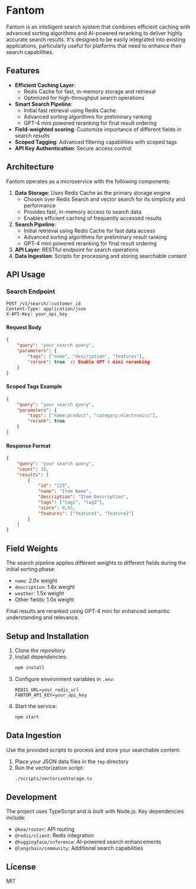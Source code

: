 # Fantom

Fantom is an intelligent search system that combines efficient caching with advanced sorting algorithms and AI-powered reranking to deliver highly accurate search results. It's designed to be easily integrated into existing applications, particularly useful for platforms that need to enhance their search capabilities.

## Features

- **Efficient Caching Layer**: 
  - Redis Cache for fast, in-memory storage and retrieval
  - Optimized for high-throughput search operations
- **Smart Search Pipeline**:
  - Initial fast retrieval using Redis Cache
  - Advanced sorting algorithms for preliminary ranking
  - GPT-4 mini powered reranking for final result ordering
- **Field-weighted scoring**: Customize importance of different fields in search results
- **Scoped Tagging**: Advanced filtering capabilities with scoped tags
- **API Key Authentication**: Secure access control

## Architecture

Fantom operates as a microservice with the following components:

1. **Data Storage**: Uses Redis Cache as the primary storage engine
   - Chosen over Redis Search and vector search for its simplicity and performance
   - Provides fast, in-memory access to search data
   - Enables efficient caching of frequently accessed results
2. **Search Pipeline**:
   - Initial retrieval using Redis Cache for fast data access
   - Advanced sorting algorithms for preliminary result ranking
   - GPT-4 mini powered reranking for final result ordering
3. **API Layer**: RESTful endpoint for search operations
4. **Data Ingestion**: Scripts for processing and storing searchable content

## API Usage

### Search Endpoint

```http
POST /v1/search/:customer_id
Content-Type: application/json
X-API-Key: your_api_key
```

#### Request Body

```json
{
    "query": "your search query",
    "parameters": {
        "tags": ["name", "description", "features"],
        "rerank": true  // Enable GPT-4 mini reranking
    }
}
```

#### Scoped Tags Example

```json
{
    "query": "your search query",
    "parameters": {
        "tags": ["name:product", "category:electronics"],
        "rerank": true
    }
}
```

#### Response Format

```json
{
    "query": "your search query",
    "count": 10,
    "results": [
        {
            "id": "123",
            "name": "Item Name",
            "description": "Item Description",
            "tags": ["tag1", "tag2"],
            "score": 0.95,
            "features": ["feature1", "feature2"]
        }
    ]
}
```

## Field Weights

The search pipeline applies different weights to different fields during the initial sorting phase:

- `name`: 2.0x weight
- `description`: 1.8x weight
- `weather`: 1.5x weight
- Other fields: 1.0x weight

Final results are reranked using GPT-4 mini for enhanced semantic understanding and relevance.

## Setup and Installation

1. Clone the repository
2. Install dependencies:
   ```bash
   npm install
   ```
3. Configure environment variables in `.env`:
   ```
   REDIS_URL=your_redis_url
   FANTOM_API_KEY=your_api_key
   ```
4. Start the service:
   ```bash
   npm start
   ```

## Data Ingestion

Use the provided scripts to process and store your searchable content:

1. Place your JSON data files in the `tmp` directory
2. Run the vectorization script:
   ```bash
   ./scripts/vectorizeStorage.ts
   ```

## Development

The project uses TypeScript and is built with Node.js. Key dependencies include:

- `@koa/router`: API routing
- `@redis/client`: Redis integration
- `@huggingface/inference`: AI-powered search enhancements
- `@langchain/community`: Additional search capabilities

## License

MIT
